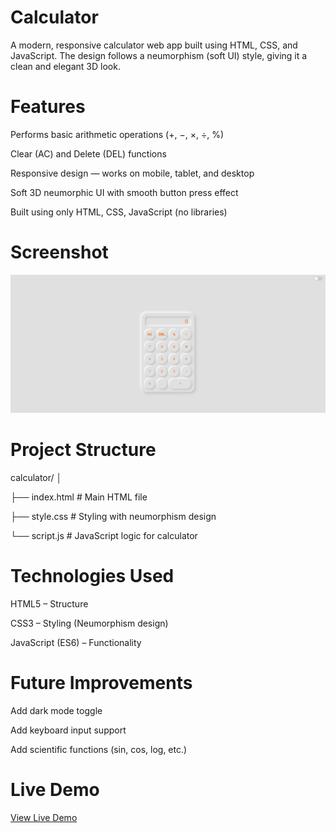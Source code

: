#  Calculator

A modern, responsive calculator web app built using HTML, CSS, and JavaScript.
The design follows a neumorphism (soft UI) style, giving it a clean and elegant 3D look.

# Features

 Performs basic arithmetic operations (+, −, ×, ÷, %)

 Clear (AC) and Delete (DEL) functions

 Responsive design — works on mobile, tablet, and desktop

 Soft 3D neumorphic UI with smooth button press effect

 Built using only HTML, CSS, JavaScript (no libraries)

 # Screenshot

 ![Calculator Screenshot](image/calculator.png)


 # Project Structure
calculator/
│

├── index.html        # Main HTML file

├── style.css         # Styling with neumorphism design

└── script.js         # JavaScript logic for calculator

# Technologies Used

HTML5 – Structure

CSS3 – Styling (Neumorphism design)

JavaScript (ES6) – Functionality

# Future Improvements

Add dark mode toggle 

Add keyboard input support

Add scientific functions (sin, cos, log, etc.)

# Live Demo
[View Live Demo](https://your-username.github.io/Portfolio/)  